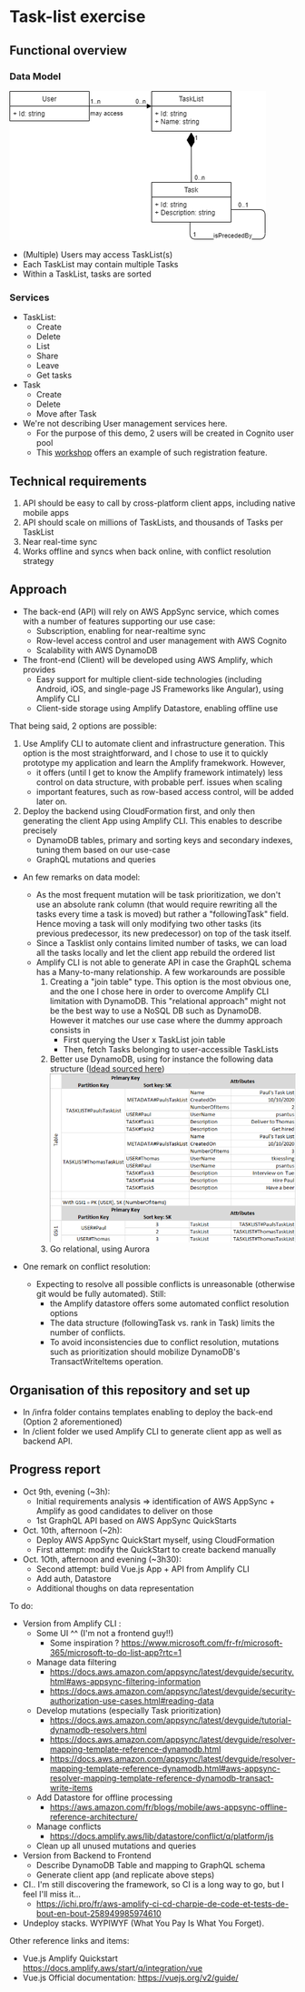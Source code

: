 # Task-list exercise

## Functional overview

### Data Model
![Class diagram](ClassDiagram.png)
- (Multiple) Users may access TaskList(s)
- Each TaskList may contain multiple Tasks
- Within a TaskList, tasks are sorted

### Services
* TaskList: 
    * Create
    * Delete
    * List
    * Share
    * Leave
    * Get tasks
* Task
    * Create
    * Delete
    * Move after Task
* We're not describing User management services here.
    * For the purpose of this demo, 2 users will be created in Cognito user pool
    * This [workshop](http://regappworkshop.com/overview/appsync/) offers an example of such 
    registration feature.

## Technical requirements
1. API should be easy to call by cross-platform client apps, including native mobile apps
1. API should scale on millions of TaskLists, and thousands of Tasks per TaskList
1. Near real-time sync
1. Works offline and syncs when back online, with conflict resolution strategy

## Approach
* The back-end (API) will rely on AWS AppSync service, which comes with a number of features supporting our use case:
    * Subscription, enabling for near-realtime sync
    * Row-level access control and user management with AWS Cognito
    * Scalability with AWS DynamoDB
* The front-end (Client) will be developed using AWS Amplify, which provides
    * Easy support for multiple client-side technologies (including Android, iOS, and single-page JS Frameworks like 
    Angular), using Amplify CLI 
    * Client-side storage using Amplify Datastore, enabling offline use  

That being said, 2 options are possible:
1. Use Amplify CLI to automate client and infrastructure generation. This option is the most straightforward, and I 
chose to use it to quickly prototype my application and learn the Amplify framekwork. However, 
    - it offers (until I get to know the Amplify framework intimately) less control on data structure, with probable 
    perf. issues when scaling
    - important features, such as row-based access control, will be added later on.
1. Deploy the backend using CloudFormation first, and only then generating the client App using Amplify CLI. 
 This enables to describe precisely
    - DynamoDB tables, primary and sorting keys and secondary indexes, tuning them based on our use-case
    - GraphQL mutations and queries 

* An few remarks on data model:
    * As the most frequent mutation will be task prioritization, we don't use an absolute rank column (that would 
    require rewriting all the tasks every time a task is moved) but rather a "followingTask" field. Hence moving a task
    will only modifying two other tasks (its previous predecessor, its new predecessor) on top of the task itself.
    * Since a Tasklist only contains limited number of tasks, we can load all the tasks locally and let the client app 
    rebuild the ordered list
    * Amplify CLI is not able to generate API in case the GraphQL schema has a Many-to-many relationship. A few 
    workarounds are possible
        1. Creating a "join table" type. This option is the most obvious one, and the one I chose here in order to 
        overcome Amplify CLI limitation with DynamoDB. This "relational approach" might not be the best way to use a 
        NoSQL DB such as DynamoDB. However it matches our use case where the dummy approach consists in 
            - First querying the User x TaskList join table
            - Then, fetch Tasks belonging to user-accessible TaskLists
        1. Better use DynamoDB, using for instance the following data structure ([Idead sourced here](https://www.alexdebrie.com/posts/dynamodb-one-to-many/#denormalization-by-using-a-complex-attribute))
        ![Dynamo Schema](DynamoSchema.png)
        1. Go relational, using Aurora

* One remark on conflict resolution:
    * Expecting to resolve all possible conflicts is unreasonable (otherwise git would be fully automated). Still:
         * the Amplify datastore offers some automated conflict resolution options
         * The data structure (followingTask vs. rank in Task) limits the number of conflicts. 
         * To avoid inconsistencies due to conflict resolution, mutations such as prioritization should mobilize 
         DynamoDB's TransactWriteItems operation. 
    
## Organisation of this repository and set up

* In /infra folder contains templates enabling to deploy the back-end (Option 2 aforementioned)
* In /client folder we used Amplify CLI to generate client app as well as backend API.

## Progress report

* Oct 9th, evening (~3h): 
    * Initial requirements analysis => identification of AWS AppSync + Amplify as good candidates to deliver on those
    * 1st GraphQL API based on AWS AppSync QuickStarts
* Oct. 10th, afternoon (~2h):
    * Deploy AWS AppSync QuickStart myself, using CloudFormation
    * First attempt: modify the QuickStart to create backend manually
* Oct. 1Oth, afternoon and evening (~3h30):
    * Second attempt: build Vue.js App + API from Amplify CLI
    * Add auth, Datastore 
    * Additional thoughs on data representation

To do:
* Version from Amplify CLI : 
    * Some UI ^^ (I'm not a frontend guy!!)
        * Some inspiration ? https://www.microsoft.com/fr-fr/microsoft-365/microsoft-to-do-list-app?rtc=1
    * Manage data filtering
        * https://docs.aws.amazon.com/appsync/latest/devguide/security.html#aws-appsync-filtering-information
        * https://docs.aws.amazon.com/appsync/latest/devguide/security-authorization-use-cases.html#reading-data
    * Develop mutations (especially Task prioritization)
        * https://docs.aws.amazon.com/appsync/latest/devguide/tutorial-dynamodb-resolvers.html
        * https://docs.aws.amazon.com/appsync/latest/devguide/resolver-mapping-template-reference-dynamodb.html
        * https://docs.aws.amazon.com/appsync/latest/devguide/resolver-mapping-template-reference-dynamodb.html#aws-appsync-resolver-mapping-template-reference-dynamodb-transact-write-items
    * Add Datastore for offline processing
        * https://aws.amazon.com/fr/blogs/mobile/aws-appsync-offline-reference-architecture/
    * Manage conflicts
        * https://docs.amplify.aws/lib/datastore/conflict/q/platform/js
    * Clean up all unused mutations and queries
* Version from Backend to Frontend
    * Describe DynamoDB Table and mapping to GraphQL schema
    * Generate client app (and replicate above steps)
* CI.. I'm still discovering the framework, so CI is a long way to go, but I feel I'll miss it...
    * https://ichi.pro/fr/aws-amplify-ci-cd-charpie-de-code-et-tests-de-bout-en-bout-258949985974610
* Undeploy stacks. WYPIWYF (What You Pay Is What You Forget).

Other reference links and items:
* Vue.js Amplify Quickstart https://docs.amplify.aws/start/q/integration/vue
* Vue.js Official documentation: https://vuejs.org/v2/guide/